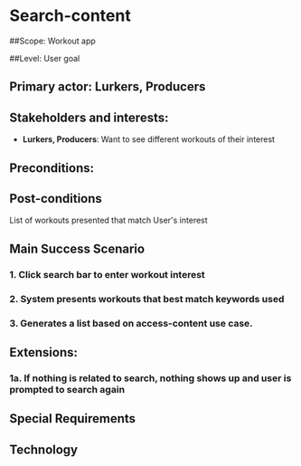 # Search-content

##Scope: Workout app

##Level: User goal

## Primary actor: Lurkers, Producers

## Stakeholders and interests:
- **Lurkers, Producers**: Want to see different workouts of their interest

## Preconditions:

## Post-conditions
List of workouts presented that match User's interest

## Main Success Scenario
### 1. Click search bar to enter workout interest
### 2. System presents workouts that best match keywords used
### 3. Generates a list based on access-content use case.

## Extensions:
### 1a. If nothing is related to search, nothing shows up and user is prompted to search again

## Special Requirements

## Technology